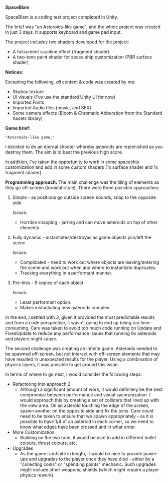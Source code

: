 **SpaceBlam**

SpaceBlam is a coding test project completed in Unity.

The brief was "an Asteroids-like game", and the whole project was created in just 3 days.
It supports keyboard and game pad input.

The project includes two shaders developed for the project:
 - A fullscreent scanline effect (fragment shader)
 - A two-tone paint shader for space ship customization (PBR surface shader)

**Notices:**

Excepting the following, *all* content & code was created by me:
- Skybox texture
- UI visuals (I've use the standard Unity UI for now)
- Imported Fonts
- Imported Audio files (music, and SFX)
- Some camera effects (Bloom & Chromatic Abberation from the Standard Assets library)

**Game brief:**

    "Asteroids-like game."
    
I decided to do an eternal shooter whereby asteroids are replenished as you destroy them. 
The aim is to beat the previous high score.
	
In addition, I've taken the opportunity to work in some spaceship customization
and add in some custom shaders (1x surface shader and 1x fragment shader).
	
**Programming approach:**
The main challenge was the tiling of elements as they go off-screen (toroidal-style).
There were three possible approaches:
1) Simple - as positions go outside screen bounds, snap to the opposite side
	
	*Issues:*
	
	- Horrible snapping - jarring and can move asteroids on top of other elements
2) Fully dynamic - instantiates/destroyes as game objects join/left the scene
	
	*Issues:*
	- Complicated - need to work out where objects are leaving/entering the scene
    and work out when and where to instantiate duplicates.
    - Tracking everything in a performant manner.

3) Pre-tiles - 9 copies of each object
	
	*Issues:*
    - Least performant option.
    - Makes instantiating new asteroids complex

In the end, I settled with *3*, given it provided the most predictable results and from a code
perspective, it wasn't going to end up being too time-consuming.
Care was taken to avoid too much code running on Update and FixedUpdate to reduce any performance
issues that running 9x asteroids and players might cause.
	
The second challenge was creating an infinite game. Asteroids needed to be spawned 
off-screen, but not interact with off-screen elements that may have resulted in unexpected 
results for the player. Using a combination of physics layers, it was possible to get around this
issue.

In terms of where to go next, I would consider the following steps:
- Refactoring into approach *2*
    - Although a significant amount of work, it would definitely be the best
		compromise between performance and visual sycnronization. I would approach
		this by creating a set of colliders that lined up with the view area. On an
		asteroid touching the edge of the screen, spawn another on the opposite side
		and fix the joins.
		Care could need to be taken to ensure that we spawn appropriately - as it is possible
		to have 1/4 of an asteroid in each corner, so we need to know what edges have been crossed
		and in what order.
- More Customization
    - Building on the two tone, it would be nice to add in different bullet colours, thrust
		colours, etc.
- Upgrades
    - As the game is infinite in length, it would be nice to provide power-ups and upgrades to the player
		once they have died - either by a "collecting coins" or "spending points" mechanic. Such upgrades
		might include other weapons, shields (which might require a player physics rework).
